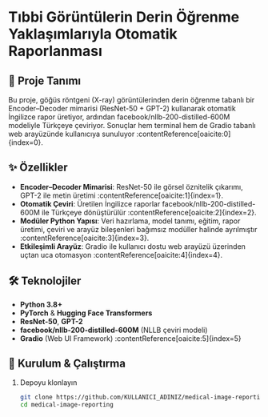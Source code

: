 # Tıbbi Görüntülerin Derin Öğrenme Yaklaşımlarıyla Otomatik Raporlanması

## 📖 Proje Tanımı  
Bu proje, göğüs röntgeni (X-ray) görüntülerinden derin öğrenme tabanlı bir Encoder–Decoder mimarisi (ResNet-50 + GPT-2) kullanarak otomatik İngilizce rapor üretiyor, ardından facebook/nllb-200-distilled-600M modeliyle Türkçeye çeviriyor. Sonuçlar hem terminal hem de Gradio tabanlı web arayüzünde kullanıcıya sunuluyor :contentReference[oaicite:0]{index=0}.

## ✨ Özellikler  
- **Encoder–Decoder Mimarisi**: ResNet-50 ile görsel öznitelik çıkarımı, GPT-2 ile metin üretimi :contentReference[oaicite:1]{index=1}.  
- **Otomatik Çeviri**: Üretilen İngilizce raporlar facebook/nllb-200-distilled-600M ile Türkçeye dönüştürülür :contentReference[oaicite:2]{index=2}.  
- **Modüler Python Yapısı**: Veri hazırlama, model tanımı, eğitim, rapor üretimi, çeviri ve arayüz bileşenleri bağımsız modüller halinde ayrılmıştır :contentReference[oaicite:3]{index=3}.  
- **Etkileşimli Arayüz**: Gradio ile kullanıcı dostu web arayüzü üzerinden uçtan uca otomasyon :contentReference[oaicite:4]{index=4}.

## 🛠️ Teknolojiler  
- **Python 3.8+**  
- **PyTorch** & **Hugging Face Transformers**  
- **ResNet-50**, **GPT-2**  
- **facebook/nllb-200-distilled-600M** (NLLB çeviri modeli)  
- **Gradio** (Web UI Framework) :contentReference[oaicite:5]{index=5}

## 🚀 Kurulum & Çalıştırma  
1. Depoyu klonlayın  
   ```bash
   git clone https://github.com/KULLANICI_ADINIZ/medical-image-reporting.git
   cd medical-image-reporting
